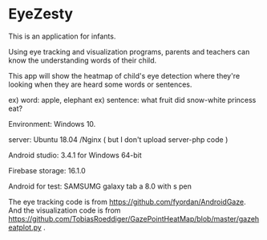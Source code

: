 # EyeZesty

This is an application for infants.

Using eye tracking and visualization programs, parents and teachers can know the understanding words of their child.


This app will show the heatmap of child's eye detection where they're looking when they are heard some words or sentences.

ex)
word: apple, elephant
ex)
sentence: what fruit did snow-white princess eat?


Environment:
Windows 10.

server: Ubuntu 18.04 /Nginx ( but I don't upload server-php code )

Android studio: 3.4.1 for Windows 64-bit

Firebase storage: 16.1.0

Android for test: SAMSUMG galaxy tab a 8.0 with s pen

The eye tracking code is from https://github.com/fyordan/AndroidGaze. And the visualization code is from https://github.com/TobiasRoeddiger/GazePointHeatMap/blob/master/gazeheatplot.py .

